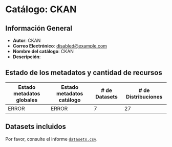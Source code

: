 
# Catálogo: CKAN

## Información General

- **Autor**: CKAN
- **Correo Electrónico**: disabled@example.com
- **Nombre del catálogo**: CKAN
- **Descripción**:

> 

## Estado de los metadatos y cantidad de recursos

Estado metadatos globales | Estado metadatos catálogo | # de Datasets | # de Distribuciones
--------------------------|---------------------------|---------------|--------------------
ERROR | ERROR | 7 | 27

## Datasets incluidos

Por favor, consulte el informe [`datasets.csv`](datasets.csv).
